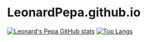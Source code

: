# LeonardPepa.github.io

[![Leonard's Pepa GitHub stats](https://github-readme-stats.vercel.app/api?username=Leonardpepa)](https://github.com/anuraghazra/github-readme-stats)
[![Top Langs](https://github-readme-stats.vercel.app/api/top-langs/?username=Leonardpepa)](https://github.com/anuraghazra/github-readme-stats)
